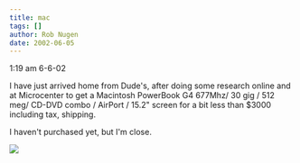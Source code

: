 ```yaml
---
title: mac
tags: []
author: Rob Nugen
date: 2002-06-05
---
```


<p class=date>1:19 am 6-6-02</p>

<p>I have just arrived home from Dude's, after doing some research online
and at Microcenter to get a Macintosh PowerBook G4 677Mhz/ 30 gig / 512 meg/
CD-DVD combo / AirPort / 15.2" screen for a bit less than $3000 including
tax, shipping.</p>

<p>I haven't purchased yet, but I'm close.</p>

<p><img src="/images/rob/wL-ROB.gif"/></p>

